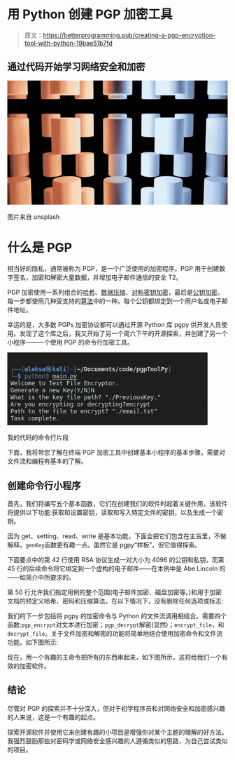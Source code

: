 # 用 Python 创建 PGP 加密工具

> 原文：<https://betterprogramming.pub/creating-a-pgp-encryption-tool-with-python-19bae51b7fd>

## 通过代码开始学习网络安全和加密

![](img/5558406c2183ae37062005a89891378f.png)

图片来自 unsplash

# 什么是 PGP

相当好的隐私，通常被称为 PGP，是一个广泛使用的加密程序。PGP 用于创建数字签名，加密和解密大量数据，并增加电子邮件通信的安全 T2。

PGP 加密使用一系列组合的[哈希](https://en.wikipedia.org/wiki/Cryptographic_hash_function)、[数据压缩](https://en.wikipedia.org/wiki/Data_compression)、[对称密钥加密](https://en.wikipedia.org/wiki/Symmetric-key_cryptography)，最后是[公钥加密](https://en.wikipedia.org/wiki/Public-key_cryptography)。每一步都使用几种受支持的[算法](https://en.wikipedia.org/wiki/Algorithm)中的一种。每个公钥都绑定到一个用户名或电子邮件地址。

幸运的是，大多数 PGPs 加密协议都可以通过开源 Python 库 pgpy 供开发人员使用。发现了这个库之后，我又开始了另一个周六下午的开源探索，并创建了另一个小程序——一个使用 PGP 的命令行加密工具。

![](img/17ede918c4b8dbb000cfe9463ec4c6cb.png)

我的代码的命令行片段

下面，我将带您了解在终端 PGP 加密工具中创建基本小程序的基本步骤。需要对文件流和编程有基本的了解。

## 创建命令行小程序

首先，我们将编写五个基本函数，它们在创建我们的软件时起着关键作用，该软件将提供以下功能:获取和设置密钥，读取和写入特定文件的密钥，以及生成一个密钥。

因为 get、setting、read、write 是基本功能，下面会把它们包含在主旨里，不做解释。`genKey`函数更有趣一点。虽然它是 pgpy“样板”，但它值得探索。

下面要点中的第 42 行使用 RSA 协议生成一对大小为 4096 的公钥和私钥，而第 45 行的后续命令将它绑定到一个虚构的电子邮件——在本例中是 Abe Lincoln 的——如简介中所要求的。

第 50 行允许我们指定用例的整个范围(电子邮件加密、磁盘加密等。)和用于加密文档的预定义哈希、密码和压缩算法。在以下情况下，没有删除任何选项或标志:

我们的下一步包括将 pgpy 的加密命令与 Python 的文件流调用相结合。需要四个函数:`pgp_encrypt`对文本进行加密；`pgp_decrypt`解密(显然)；`encrypt_file`，和`decrypt_file`。关于文件加密和解密的功能将简单地结合使用加密命令和文件流功能。如下图所示:

现在，用一个有趣的主命令把所有的东西串起来，如下图所示，这将给我们一个有效的加密软件。

## 结论

尽管对 PGP 的探索并不十分深入，但对于初学程序员和对网络安全和加密感兴趣的人来说，这是一个有趣的起点。

探索开源软件并使用它来创建有趣的小项目是增强你对某个主题的理解的好方法。我强烈鼓励那些对密码学或网络安全感兴趣的人遵循类似的思路，为自己尝试类似的项目。